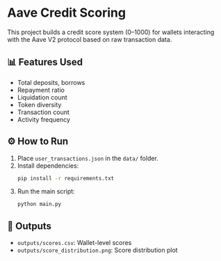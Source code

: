 # Aave Credit Scoring

This project builds a credit score system (0–1000) for wallets interacting with the Aave V2 protocol based on raw transaction data.

## 📊 Features Used
- Total deposits, borrows
- Repayment ratio
- Liquidation count
- Token diversity
- Transaction count
- Activity frequency

## ⚙️ How to Run

1. Place `user_transactions.json` in the `data/` folder.
2. Install dependencies:
    ```bash
    pip install -r requirements.txt
    ```
3. Run the main script:
    ```bash
    python main.py
    ```

## 📁 Outputs
- `outputs/scores.csv`: Wallet-level scores
- `outputs/score_distribution.png`: Score distribution plot
